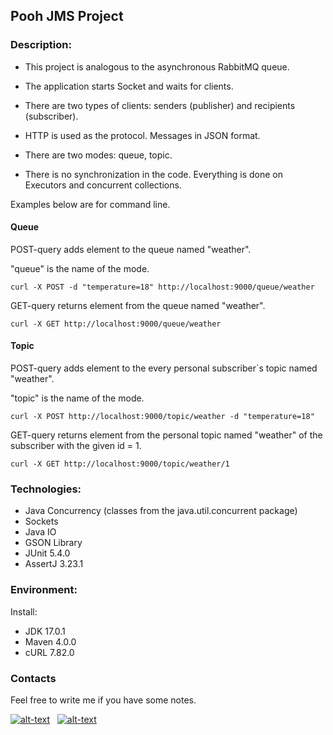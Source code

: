 ## Pooh JMS Project

### Description:

- This project is analogous to the asynchronous RabbitMQ queue.

- The application starts Socket and waits for clients.

- There are two types of clients: senders (publisher) and recipients (subscriber).

- HTTP is used as the protocol. Messages in JSON format.

- There are two modes: queue, topic.

- There is no synchronization in the code. Everything is done on Executors and concurrent collections.

Examples below are for command line.

#### Queue

POST-query adds element to the queue named "weather".

"queue" is the name of the mode.
```
curl -X POST -d "temperature=18" http://localhost:9000/queue/weather
```

GET-query returns element from the queue named "weather".
```
curl -X GET http://localhost:9000/queue/weather
```

#### Topic

POST-query adds element to the every personal subscriber`s topic named "weather".

"topic" is the name of the mode.
```
curl -X POST http://localhost:9000/topic/weather -d "temperature=18"
```

GET-query returns element from the personal topic named "weather" of the subscriber with the given id = 1.

```
curl -X GET http://localhost:9000/topic/weather/1
```

### Technologies:

- Java Concurrency (classes from the java.util.concurrent package)
- Sockets
- Java IO
- GSON Library
- JUnit 5.4.0
- AssertJ 3.23.1

### Environment:
Install:
- JDK 17.0.1
- Maven 4.0.0
- cURL 7.82.0

### Contacts
Feel free to write me if you have some notes.

[![alt-text](https://img.shields.io/badge/-telegram-grey?style=flat&logo=telegram&logoColor=white)](https://t.me/levgross)&nbsp;&nbsp;
[![alt-text](https://img.shields.io/badge/@%20email-005FED?style=flat&logo=mail&logoColor=white)](mailto:levgross@gmail.com)&nbsp;&nbsp;